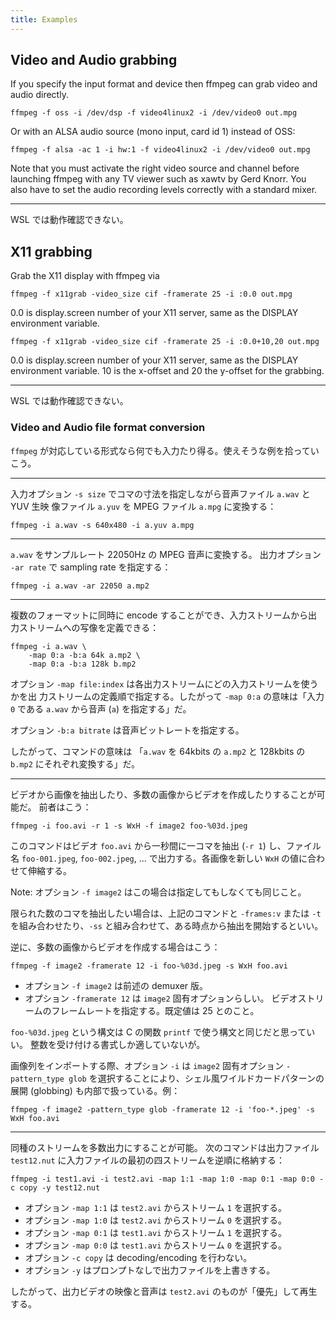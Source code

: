 ```yaml
---
title: Examples
---
```


## Video and Audio grabbing

If you specify the input format and device then ffmpeg can grab video and audio
directly.

```console
ffmpeg -f oss -i /dev/dsp -f video4linux2 -i /dev/video0 out.mpg
```
Or with an ALSA audio source (mono input, card id 1) instead of OSS:

```console
ffmpeg -f alsa -ac 1 -i hw:1 -f video4linux2 -i /dev/video0 out.mpg
```

Note that you must activate the right video source and channel before launching
ffmpeg with any TV viewer such as xawtv by Gerd Knorr. You also have to set the
audio recording levels correctly with a standard mixer.

----

WSL では動作確認できない。

## X11 grabbing

Grab the X11 display with ffmpeg via

```console
ffmpeg -f x11grab -video_size cif -framerate 25 -i :0.0 out.mpg
```

0.0 is display.screen number of your X11 server, same as the DISPLAY environment variable.

```console
ffmpeg -f x11grab -video_size cif -framerate 25 -i :0.0+10,20 out.mpg
```

0.0 is display.screen number of your X11 server, same as the DISPLAY environment variable. 10 is the x-offset and 20 the y-offset for the grabbing.

----

WSL では動作確認できない。

### Video and Audio file format conversion

`ffmpeg` が対応している形式なら何でも入力たり得る。使えそうな例を拾っていこう。

----

入力オプション `-s size` でコマの寸法を指定しながら音声ファイル `a.wav` と YUV 生映
像ファイル `a.yuv` を MPEG ファイル `a.mpg` に変換する：

```console
ffmpeg -i a.wav -s 640x480 -i a.yuv a.mpg
```

----

`a.wav` をサンプルレート 22050Hz の MPEG 音声に変換する。
出力オプション `-ar rate` で sampling rate を指定する：

```console
ffmpeg -i a.wav -ar 22050 a.mp2
```

----

複数のフォーマットに同時に encode することができ、入力ストリームから出力ストリームへの写像を定義できる：

```console
ffmpeg -i a.wav \
    -map 0:a -b:a 64k a.mp2 \
    -map 0:a -b:a 128k b.mp2
```

オプション `-map file:index` は各出力ストリームにどの入力ストリームを使うかを出
力ストリームの定義順で指定する。したがって `-map 0:a` の意味は「入力 `0` である
`a.wav` から音声 (`a`) を指定する」だ。

オプション `-b:a bitrate` は音声ビットレートを指定する。

したがって、コマンドの意味は
「`a.wav` を 64kbits の `a.mp2` と 128kbits の `b.mp2` にそれぞれ変換する」だ。

----

ビデオから画像を抽出したり、多数の画像からビデオを作成したりすることが可能だ。
前者はこう：

```console
ffmpeg -i foo.avi -r 1 -s WxH -f image2 foo-%03d.jpeg
```

このコマンドはビデオ `foo.avi` から一秒間に一コマを抽出 (`-r 1`) し、ファイル名
`foo-001.jpeg`, `foo-002.jpeg`, ... で出力する。各画像を新しい `WxH` の値に合わ
せて伸縮する。

Note: オプション `-f image2` はこの場合は指定してもしなくても同じこと。

限られた数のコマを抽出したい場合は、上記のコマンドと `-frames:v` または `-t`
を組み合わせたり、`-ss` と組み合わせて、ある時点から抽出を開始するといい。

逆に、多数の画像からビデオを作成する場合はこう：

```console
ffmpeg -f image2 -framerate 12 -i foo-%03d.jpeg -s WxH foo.avi
```

* オプション `-f image2` は前述の demuxer 版。
* オプション `-framerate 12` は `image2` 固有オプションらしい。
  ビデオストリームのフレームレートを指定する。既定値は 25 とのこと。

`foo-%03d.jpeg` という構文は C の関数 `printf` で使う構文と同じだと思っていい。
整数を受け付ける書式しか適していないが。

画像列をインポートする際、オプション `-i` は `image2` 固有オプション
`-pattern_type glob` を選択することにより、シェル風ワイルドカードパターンの展開
(globbing) も内部で扱っている。例：

```console
ffmpeg -f image2 -pattern_type glob -framerate 12 -i 'foo-*.jpeg' -s WxH foo.avi
```

----

同種のストリームを多数出力にすることが可能。
次のコマンドは出力ファイル `test12.nut` に入力ファイルの最初の四ストリームを逆順に格納する：

```console
ffmpeg -i test1.avi -i test2.avi -map 1:1 -map 1:0 -map 0:1 -map 0:0 -c copy -y test12.nut
```

* オプション `-map 1:1` は `test2.avi` からストリーム `1` を選択する。
* オプション `-map 1:0` は `test2.avi` からストリーム `0` を選択する。
* オプション `-map 0:1` は `test1.avi` からストリーム `1` を選択する。
* オプション `-map 0:0` は `test1.avi` からストリーム `0` を選択する。
* オプション `-c copy` は decoding/encoding を行わない。
* オプション `-y` はプロンプトなしで出力ファイルを上書きする。

したがって、出力ビデオの映像と音声は `test2.avi` のものが「優先」して再生する。
